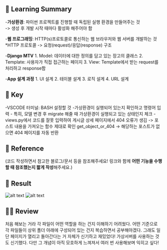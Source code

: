 ## 📌 Learning Summary
-**가상환경**: 파이썬 프로젝트를 진행할 때 독립된 실행 환경을 만들어주는 것  
    -> 생성 후 개발 시작 때마다 활성화 해주어야 함

-**웹 프로그래밍**: HTTP(s)프로토콜로 통신하는 웹 브라우저와 웹 서버를 개발하는 것
    *HTTP 프로토콜 -> 요청(request)/응답(response) 구조

-**Django MTV**
    1. Model: 데이터에 대한 정의를 담고 있는 장고의 클래스
    2. Template: 사용자가 직접 접근하는 페이지
    3. View: Template에서 받는 request를 처리하고 response함

-**App 설계 과정**
    1. UI 설계
    2. 테이블 설계
    3. 로직 설계
    4. URL 설계


## 🔑 Key
-VSCODE 터미널: BASH 설정할 것
-가상환경이 실행되어 있는지 확인하고 명령어 입력 - 특히, 모델 변경 후 migrate 해줄 때 가상환경이 실행되고 있는 상태인지 체크
-views.py에서 코드를 잘못 입력하여 게시글 상세 페이지에서 404 오류가 생김 -> 포스트 내용을 가져오는 함수 제대로 확인
    get_object_or_404
-> 해당하는 포스트가 없으면 404 페이지를 자동 반환



## 📒 Reference
(코드 작성하면서 참고한 블로그/문서 등을 참조해주세요!
링크와 함께 **어떤 기능을 수행할 때 참조했는지 짧게 작성**해주세요.)


## 🔎 Result
![alt text](<스크린샷 2025-03-29 오전 2.30.52.png>)
![alt text](<스크린샷 2025-03-29 오전 3.33.21.png>)

## ✍🏻 Review
처음 해보는 거라 각 파일이 어떤 역할을 하는 건지 이해하기 어려웠다. 어떤 기준으로 각 파일들이 상위 폴더 아래에 구성되어 있는 건지 복습하면서 공부해야겠다. 그래도 일단 페이지가 열리고 돌아간다는 거 자체가 신기하고 재밌었다! 가상서버를 사용하는 것도 신기했다. 다만 그 개념이 아직 모호하게 느껴져서 여러 번 사용해보며 익히고 싶다!